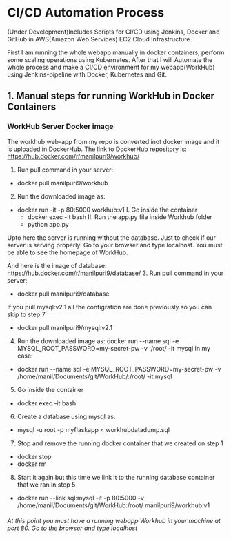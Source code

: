 # CI/CD Automation Process 
(Under Development)Includes Scripts for CI/CD using Jenkins, Docker and GitHub in AWS(Amazon Web Services) EC2 Cloud Infrastructure.

First I am running the whole webapp manually in docker containers, perform some scaling operations using Kubernetes. 
After that I will Automate the whole process and make a CI/CD environment for my webapp(WorkHub) using Jenkins-pipeline with Docker, Kubernetes and Git.

## 1. Manual steps for running WorkHub in Docker Containers 

### WorkHub Server Docker image
The workhub web-app from my repo is converted inot docker image and it is uploaded in DockerHub.
The link to DockerHub repository is:
   https://hub.docker.com/r/manilpuri9/workhub/ 

1. Run pull command in your server: 
 *  docker pull manilpuri9/workhub      

2. Run the downloaded image as:

*   docker run -it -p 80:5000 workhub:v1
   I.   Go inside the container
      * docker exec -it <containerID> bash
   II.  Run the app.py file inside Workhub folder
      * python app.py

Upto here the server is running without the database. Just to check if our server is serving properly.
Go to your browser and type localhost. You must be able to see the homepage of WorkHub.

And here is the image of database:
https://hub.docker.com/r/manilpuri9/database/
3. Run pull command in your server:
* docker pull manilpuri9/database

If you pull mysql:v2.1 all the configration are done previously so you can skip to step 7

* docker pull manilpuri9/mysql:v2.1  


4. Run the downloaded image as:
 docker run --name sql -e MYSQL_ROOT_PASSWORD=my-secret-pw -v <path of your mysqldumpfile.sql>:/root/ -it mysql
 In my case:
*   docker run --name sql -e MYSQL_ROOT_PASSWORD=my-secret-pw -v /home/manil/Documents/git/WorkHub/:/root/ -it mysql
5. Go inside the container
*   docker exec -it <containerID> bash
6.  Create a database using mysql as:
*   mysql -u root -p myflaskapp < workhubdatadump.sql

7. Stop and remove the running docker container that we created on step 1
*  docker stop <containerID>
*  docker rm <containerID>

8. Start it again but this time we link it to the running database container that we ran in step 5
*  docker run --link sql:mysql -it -p 80:5000 -v /home/manil/Documents/git/WorkHub:/root/ manilpuri9/workhub:v1

###### At this point you must have a running webapp Workhub in your machine at port 80. Go to the browser and type localhost





